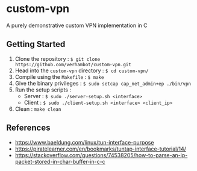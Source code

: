 # custom-vpn
A purely demonstrative custom VPN implementation in C

## Getting Started
1. Clone the repository : `$ git clone https://github.com/verhambot/custom-vpn.git`
2. Head into the `custom-vpn` directory : `$ cd custom-vpn/`
3. Compile using the `Makefile` : `$ make`
4. Give the binary privileges : `$ sudo setcap cap_net_admin+ep ./bin/vpn`
5. Run the setup scripts :
    - Server : `$ sudo ./server-setup.sh <interface>`
    - Client : `$ sudo ./client-setup.sh <interface> <client_ip>`
6. Clean : `make clean`

## References
- https://www.baeldung.com/linux/tun-interface-purpose
- https://piratelearner.com/en/bookmarks/tuntap-interface-tutorial/14/
- https://stackoverflow.com/questions/74538205/how-to-parse-an-ip-packet-stored-in-char-buffer-in-c-c
